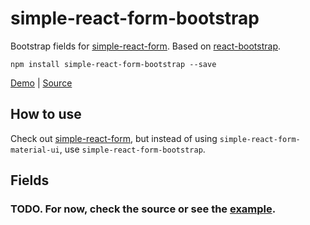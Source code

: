 # simple-react-form-bootstrap

Bootstrap fields for [simple-react-form][]. Based on [react-bootstrap][].

`npm install simple-react-form-bootstrap --save`

[Demo](https://simple-react-form-bootstrap.herokuapp.com/) | [Source](https://github.com/fermuch/simple-react-form-bootstrap-examples)

## How to use

Check out [simple-react-form](https://github.com/nicolaslopezj/simple-react-form/#installation), but instead of using
`simple-react-form-material-ui`, use `simple-react-form-bootstrap`.

## Fields

### TODO. For now, check the source or see the [example](https://github.com/fermuch/simple-react-form-bootstrap-examples).



[simple-react-form]: https://github.com/nicolaslopezj/simple-react-form/
[react-bootstrap]: https://react-bootstrap.github.io
